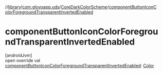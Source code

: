 //[library](../../../index.md)/[com.glovoapp.uds](../index.md)/[CoreDarkColorScheme](index.md)/[componentButtonIconColorForegroundTransparentInvertedEnabled](component-button-icon-color-foreground-transparent-inverted-enabled.md)

# componentButtonIconColorForegroundTransparentInvertedEnabled

[androidJvm]\
open override val [componentButtonIconColorForegroundTransparentInvertedEnabled](component-button-icon-color-foreground-transparent-inverted-enabled.md): [Color](https://developer.android.com/reference/kotlin/androidx/compose/ui/graphics/Color.html)
